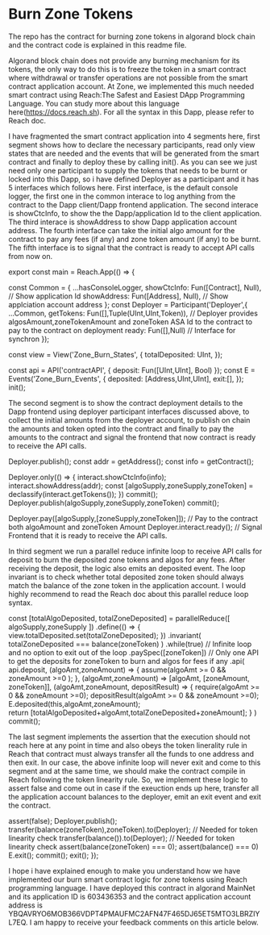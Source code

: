 # Burn Zone Tokens
The repo has the contract for burning zone tokens in algorand block chain and the contract code is explained in this readme file.

Algorand block chain does not provide any burning mechanism for its tokens, the only way to do this is to freeze the token in a smart contract where withdrawal or transfer operations are not possible from the smart contract application account.  At Zone, we implemented this much needed smart contract using Reach:The Safest and Easiest DApp Programming Language.  You can study more about this language here(https://docs.reach.sh).  For all the syntax in this Dapp, please refer to Reach doc.

I have fragmented the smart contract application into 4 segments here, first segment shows how to declare the necessary participants, read only view states that are needed and the events that will be generated from the smart contract and finally to deploy these by calling init(). As you can see we just need only one participant to supply the tokens that needs to be burnt or locked into this Dapp, so i have defined Deployer as a participant and it has 5 interfaces which follows here.  First interface, is the default console logger, the first one in the common interace to log anything from the contract to the Dapp client/Dapp frontend application.  The second interace is showCtcInfo, to show the the Dapp/application Id to the client application.  The third interace is showAddress to show Dapp application account address.  The fourth interface can take the initial algo amount for the contract to pay any fees (if any) and zone token amount (if any) to be burnt.  The fifth interface is to signal that the contract is ready to accept API calls from now on.

export const main = Reach.App(() => {

  const Common = {
    ...hasConsoleLogger,
    showCtcInfo: Fun([Contract], Null),  // Show application Id
    showAddress: Fun([Address], Null),   // Show applciation account address
  };
  const Deployer = Participant('Deployer',{ 
    ...Common,
    getTokens: Fun([],Tuple(UInt,UInt,Token)),  // Deployer provides algosAmount,zoneTokenAmount and zoneToken ASA Id to the contract to pay to the contract on deployment
    ready: Fun([],Null)  // Interface for synchron
  });

  const view = View('Zone_Burn_States', {
    totalDeposited: UInt,
  });

  const api = API('contractAPI', {
    deposit:  Fun([UInt,UInt], Bool)
  });
  const E = Events('Zone_Burn_Events', {
    deposited: [Address,UInt,UInt],
    exit:[],
  });
  init();

The second segment is to show the contract deployment details to the Dapp frontend using deployer participant interfaces discussed above, to collect the initial amounts from the deployer account, to publish on chain the amounts and token opted into the contract and finally to pay the amounts to the contract and signal the frontend that now contract is ready to receive the API calls.

  Deployer.publish();
  const addr = getAddress();
  const info = getContract();

  Deployer.only(() => {
        interact.showCtcInfo(info);
        interact.showAddress(addr);
        const [algoSupply,zoneSupply,zoneToken] = declassify(interact.getTokens());
  })
  commit();
  Deployer.publish(algoSupply,zoneSupply,zoneToken)
  commit();
   
  Deployer.pay([algoSupply,[zoneSupply,zoneToken]]);  // Pay to the contract both algoAmount and zoneToken Amount
  Deployer.interact.ready();  // Signal Frontend that it is ready to receive the API calls.

In third segment we run a parallel reduce infinite loop to receive API calls for deposit to burn the deposited zone tokens and algos for any fees. After receiving the deposit, the logic also emits an deposited event. The loop invariant is to check whether total deposited zone token should always match the balance of the zone token in the application account.  I would highly recommend to read the Reach doc about this parallel reduce loop syntax.

  const [totalAlgoDeposited, totalZoneDeposited] = parallelReduce([
    algoSupply,zoneSupply
  ])
  .define(() => {
    view.totalDeposited.set(totalZoneDeposited);
  })
  .invariant(
      totalZoneDeposited === balance(zoneToken)
  )
  .while(true)      // Infinite loop and no option to exit out of the loop
  .paySpec([zoneToken])  // Only one API to get the deposits for zoneToken to burn and algos for fees if any 
  .api(
    api.deposit,
    (algoAmt,zoneAmount) => {
      assume(algoAmt >= 0 && zoneAmount >=0 );
    },
    (algoAmt,zoneAmount) => [algoAmt, [zoneAmount, zoneToken]],
    (algoAmt,zoneAmount, depositResult) => {
      require(algoAmt >= 0 && zoneAmount >=0);
      depositResult(algoAmt >= 0 && zoneAmount >=0);
      E.deposited(this,algoAmt,zoneAmount);      
      return [totalAlgoDeposited+algoAmt,totalZoneDeposited+zoneAmount];
    }
  )
  commit();

The last segment implements the assertion that the execution should not reach here at any point in time and also obeys the token linerality rule in Reach that contract must always transfer all the funds to one address and then exit.  In our case, the above infinite loop will never exit and come to this segment and at the same time, we should make the contract compile in Reach following the token linearity rule.  So, we implement these logic to assert false and come out in case if the exeuction ends up here, transfer all the application account balances to the deployer, emit an exit event and exit the contract.  

  assert(false);
  Deployer.publish();
  transfer(balance(zoneToken),zoneToken).to(Deployer);  // Needed for token linearity check
  transfer(balance()).to(Deployer);  // Needed for token linearity check
  assert(balance(zoneToken) === 0);
  assert(balance() === 0)
  E.exit();
  commit();
  exit();
});

I hope i have explained enough to make you understand how we have implemented our burn smart contract logic for zone tokens using Reach programming language.  I have deployed this contract in algorand MainNet and its application ID is 603436353 and the contract application account address is YBQAVRYO6MOB366VDPT4PMAUFMC2AFN47F465DJ65ET5MTO3LBRZIYL7EQ.  I am happy to receive your feedback comments on this article below.

